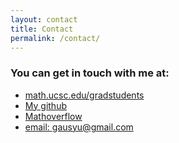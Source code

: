 ```yaml
---
layout: contact
title: Contact
permalink: /contact/
---
```


### You can get in touch with me at:

- [math.ucsc.edu/gradstudents](https://www.math.ucsc.edu/people/gradstudents.html#gao)
- [My github](https://github.com/xinghuan-stear)
- [Mathoverflow](https://mathoverflow.net/users/43795/syu-gau)
- [email: gausyu@gmail.com](gausyu@gmail.com)
